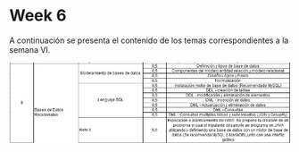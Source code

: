 # Week 6
A continuación se presenta el contenido de los temas correspondientes a la semana VI. 

![](https://github.com/crodrigr/mintic_ciclo_2/blob/main/recursos/img/contenido_semana_6.jpg)
